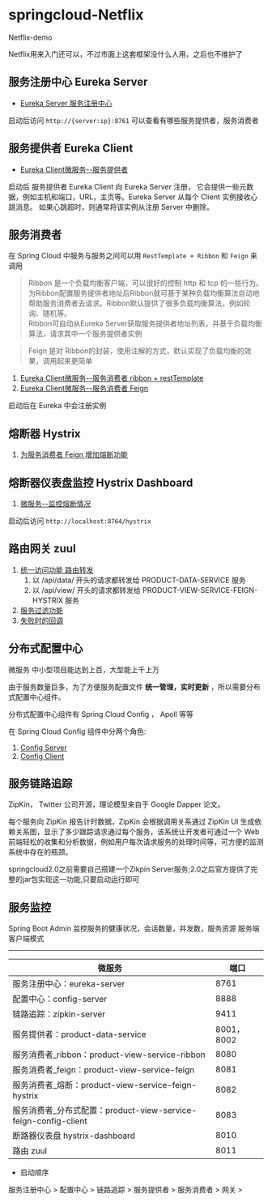 # springcloud-Netflix
 Netflix-demo

Netflix用来入门还可以，不过市面上这套框架没什么人用，之后也不维护了


## 服务注册中心 Eureka Server
- [Eureka Server 服务注册中心](./eureka-server/README.md)

启动后访问 `http://{server:ip}:8761` 可以查看有哪些服务提供者，服务消费者

## 服务提供者 Eureka Client
- [Eureka Client微服务--服务提供者](./product-data-service/README.md)
  
启动后 服务提供者 Eureka Client 向 Eureka Server 注册，
它会提供一些元数据，例如主机和端口，URL，主页等。Eureka Server 从每个 Client 实例接收心跳消息。 如果心跳超时，则通常将该实例从注册 Server 中删除。


## 服务消费者
在 Spring Cloud 中服务与服务之间可以用 `RestTemplate + Ribbon` 和 `Feign` 来调用

>Ribbon 是一个负载均衡客户端，可以很好的控制 http 和 tcp 的一些行为。\
为Ribbon配置服务提供者地址后Ribbon就可基于某种负载均衡算法自动地帮助服务消费者去请求。Ribbon默认提供了很多负载均衡算法，例如轮询、随机等。\
Ribbon可自动从Eureka Server获取服务提供者地址列表，并基于负载均衡算法，请求其中一个服务提供者实例

>Feign 是对 Ribbon的封装，使用注解的方式，默认实现了负载均衡的效果，调用起来更简单

1. [Eureka Client微服务--服务消费者 ribbon + restTemplate](./product-view-service-ribbon)
2. [Eureka Client微服务--服务消费者 Feign](./product-view-service-feign/README.md)
   


启动后在 Eureka 中会注册实例
 
## 熔断器 Hystrix

 1. [为服务消费者 Feign 增加熔断功能](./product-view-service-feign-hystrix/README.md)

## 熔断器仪表盘监控 Hystrix Dashboard

 1. [微服务--监控熔断情况](./hystrix-dashboard/README.md)

启动后访问 `http://localhost:8764/hystrix`


## 路由网关 zuul

1. [统一访问功能 路由转发](./zuul/src/main/resources/application.yml)
    1. 以 /api/data/ 开头的请求都转发给 PRODUCT-DATA-SERVICE 服务
    2. 以 /api/view/ 开头的请求都转发给 PRODUCT-VIEW-SERVICE-FEIGN-HYSTRIX 服务
2. [服务过滤功能](./zuul/src/main/java/com/example/zuul/filter/LoginFilter.java)
3. [失败时的回调](./zuul/src/main/java/com/example/zuul/fallbackprovider/WebAdminFeignFallbackProvider.java)


## 分布式配置中心

微服务 中小型项目能达到上百，大型能上千上万

由于服务数量巨多，为了方便服务配置文件 **统一管理，实时更新** ，所以需要分布式配置中心组件。

分布式配置中心组件有 Spring Cloud Config ， Apoll 等等

在 Spring Cloud Config 组件中分两个角色:
 1. [Config Server](./config-server/README.md)
 2. [Config Client](./product-view-service-feign-config-client/README.md)

## 服务链路追踪
ZipKin， Twitter 公司开源，理论模型来自于 Google Dapper 论文。

每个服务向 ZipKin 报告计时数据，ZipKin 会根据调用关系通过 ZipKin UI 生成依赖关系图，显示了多少跟踪请求通过每个服务，该系统让开发者可通过一个 Web 前端轻松的收集和分析数据，例如用户每次请求服务的处理时间等，可方便的监测系统中存在的瓶颈。

springcloud2.0之前需要自己搭建一个Zikpin Server服务;2.0之后官方提供了完整的jar包实现这一功能,只要启动运行即可

## 服务监控
Spring Boot Admin
监控服务的健康状况，会话数量，并发数，服务资源
服务端客户端模式


---

微服务 | 端口
---|---
服务注册中心：eureka-server | 8761
配置中心：config-server | 8888
链路追踪：zipkin-server | 9411
服务提供者：product-data-service | 8001，8002
服务消费者_ribbon：product-view-service-ribbon | 8080
服务消费者_feign：product-view-service-feign | 8081
服务消费者_熔断：product-view-service-feign-hystrix | 8082
服务消费者_分布式配置：product-view-service-feign-config-client | 8083
断路器仪表盘 hystrix-dashboard | 8010
路由 zuul | 8011

- 启动顺序

服务注册中心 > 配置中心 > 链路追踪 > 服务提供者 > 服务消费者 > 网关 >